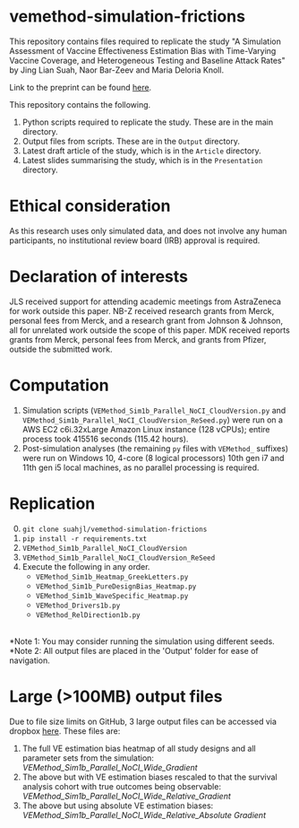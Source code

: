 # vemethod-simulation-frictions
This repository contains files required to replicate the study "A Simulation Assessment of Vaccine Effectiveness Estimation Bias with Time-Varying Vaccine Coverage, and Heterogeneous Testing and Baseline Attack Rates" by Jing Lian Suah, Naor Bar-Zeev and Maria Deloria Knoll.

Link to the preprint can be found [here](test).

This repository contains the following.
1. Python scripts required to replicate the study. These are in the main directory.
2. Output files from scripts. These are in the ```Output``` directory.
3. Latest draft article of the study, which is in the ```Article``` directory.
4. Latest slides summarising the study, which is in the ```Presentation``` directory.

# Ethical consideration
As this research uses only simulated data, and does not involve any human participants, no institutional review board (IRB) approval is required.

# Declaration of interests
JLS received support for attending academic meetings from AstraZeneca for work outside this paper. NB-Z received research grants from Merck, personal fees from Merck, and a research grant from Johnson & Johnson, all for unrelated work outside the scope of this paper. MDK received reports grants from Merck, personal fees from Merck, and grants from Pfizer, outside the submitted work.

# Computation
1. Simulation scripts (```VEMethod_Sim1b_Parallel_NoCI_CloudVersion.py``` and ```VEMethod_Sim1b_Parallel_NoCI_CloudVersion_ReSeed.py```) were run on a AWS EC2 c6i.32xLarge Amazon Linux instance (128 vCPUs); entire process took 415516 seconds (115.42 hours).
2. Post-simulation analyses (the remaining ```py``` files with ```VEMethod_``` suffixes) were run on Windows 10, 4-core (8 logical processors) 10th gen i7 and 11th gen i5 local machines, as no parallel processing is required.

# Replication
0. ```git clone suahjl/vemethod-simulation-frictions```
1. ```pip install -r requirements.txt```
2. ```VEMethod_Sim1b_Parallel_NoCI_CloudVersion```
3. ```VEMethod_Sim1b_Parallel_NoCI_CloudVersion_ReSeed```
4. Execute the following in any order.
	- ```VEMethod_Sim1b_Heatmap_GreekLetters.py```
	- ```VEMethod_Sim1b_PureDesignBias_Heatmap.py```
	- ```VEMethod_Sim1b_WaveSpecific_Heatmap.py```
	- ```VEMethod_Drivers1b.py```
	- ```VEMethod_RelDirection1b.py```

<br/> \*Note 1: You may consider running the simulation using different seeds.
<br/> \*Note 2: All output files are placed in the 'Output' folder for ease of navigation.

# Large (>100MB) output files
Due to file size limits on GitHub, 3 large output files can be accessed via dropbox [here](https://www.dropbox.com/sh/7sxgwfymrbkexb9/AADc4E3wb-FEsMr7SMIRqH4Ba?dl=0). These files are:
1. The full VE estimation bias heatmap of all study designs and all parameter sets from the simulation: *VEMethod_Sim1b_Parallel_NoCI_Wide_Gradient*
2. The above but with VE estimation biases rescaled to that the survival analysis cohort with true outcomes being observable: *VEMethod_Sim1b_Parallel_NoCI_Wide_Relative_Gradient*
3. The above but using absolute VE estimation biases: *VEMethod_Sim1b_Parallel_NoCI_Wide_Relative_Absolute Gradient*
